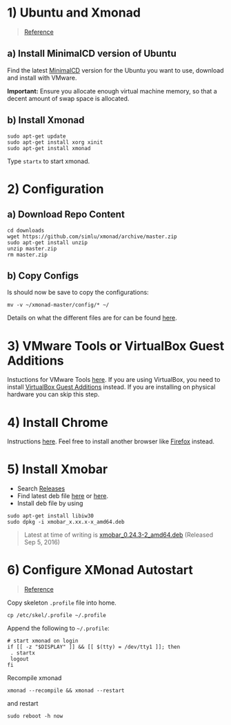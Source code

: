 # 1) Ubuntu and Xmonad
> [Reference](http://askubuntu.com/questions/142061/can-i-completely-remove-gnome-and-leave-xmonad)

## a) Install MinimalCD version of Ubuntu
Find the latest [MinimalCD](https://help.ubuntu.com/community/Installation/MinimalCD) version for the Ubuntu you want to use, download and install with VMware.

**Important:** Ensure you allocate enough virtual machine memory, so that a decent amount of swap space is allocated.

## b) Install Xmonad
```shell
sudo apt-get update
sudo apt-get install xorg xinit
sudo apt-get install xmonad
```
Type `startx` to start xmonad.

# 2) Configuration
## a) Download Repo Content
```shell
cd downloads
wget https://github.com/simlu/xmonad/archive/master.zip
sudo apt-get install unzip
unzip master.zip
rm master.zip
```
## b) Copy Configs
Is should now be save to copy the configurations:
```shell
mv -v ~/xmonad-master/config/* ~/
```
Details on what the different files are for can be found [here](config.md).

# 3) VMware Tools or VirtualBox Guest Additions
Instuctions for VMware Tools [here](programs/vmware-tools.md). If you are using VirtualBox, you need to install [VirtualBox Guest Additions](http://askubuntu.com/questions/792832/how-to-install-virtualbox-guest-additions-for-ubuntu-16-04) instead. If you are installing on physical hardware you can skip this step.

# 4) Install Chrome
Instructions [here](programs/chrome.md). Feel free to install another browser like [Firefox](https://help.ubuntu.com/community/FirefoxNewVersion) instead.

# 5) Install Xmobar
- Search [Releases](http://projects.haskell.org/xmobar/releases.html)
- Find latest deb file [here](https://pkgs.org/search/xmobar) or [here](http://ftp.br.debian.org/debian/pool/main/x/xmobar/).
- Install deb file by using
```shell
sudo apt-get install libiw30
sudo dpkg -i xmobar_x.xx.x-x_amd64.deb
```
> Latest at time of writing is [xmobar_0.24.3-2_amd64.deb](http://ftp.br.debian.org/debian/pool/main/x/xmobar/xmobar_0.24.3-2_amd64.deb) (Released Sep 5, 2016)

# 6) Configure XMonad Autostart
> [Reference](https://linuxexpresso.wordpress.com/2010/10/03/startx-automatically-on-login-ubuntu/)

Copy skeleton `.profile` file into home.
```shell
cp /etc/skel/.profile ~/.profile
```
Append the following to `~/.profile`:
```shell
# start xmonad on login
if [[ -z "$DISPLAY" ]] && [[ $(tty) = /dev/tty1 ]]; then
 . startx
 logout
fi
```
Recompile xmonad
```shell
xmonad --recompile && xmonad --restart
```
and restart
```shell
sudo reboot -h now
```
